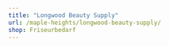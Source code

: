 ```yaml
---
title: "Longwood Beauty Supply"
url: /maple-heights/longwood-beauty-supply/
shop: Friseurbedarf
---
```

